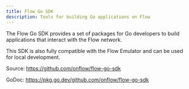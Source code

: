 ```yaml
---
title: Flow Go SDK
description: Tools for building Go applications on Flow
---
```


The Flow Go SDK provides a set of packages for Go developers to build applications 
that interact with the Flow network.

This SDK is also fully compatible with the Flow Emulator and can be used for local development.

Source: https://github.com/onflow/flow-go-sdk

GoDoc: https://pkg.go.dev/github.com/onflow/flow-go-sdk
